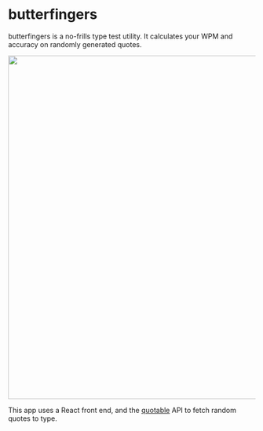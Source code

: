 # butterfingers

butterfingers is a no-frills type test utility. It calculates your WPM and accuracy on randomly generated quotes. 

<p align="center">
  <img src="https://i.imgur.com/qmqABxq.png" width="700px"/>
</p>

This app uses a React front end, and the [quotable](https://github.com/lukePeavey/quotable) API to fetch random quotes to type. 
